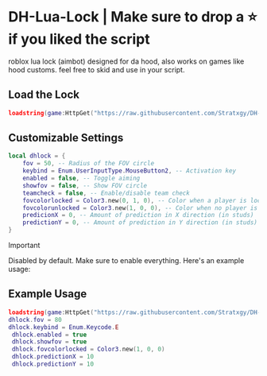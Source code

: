 # DH-Lua-Lock | Make sure to drop a ⭐ if you liked the script
roblox lua lock (aimbot) designed for da hood, also works on games like hood customs.
feel free to skid and use in your script.
## Load the Lock
```lua
loadstring(game:HttpGet("https://raw.githubusercontent.com/Stratxgy/DH-Lua-Lock/refs/heads/main/Main.lua"))()
```
## Customizable Settings
```lua
local dhlock = {
    fov = 50, -- Radius of the FOV circle
    keybind = Enum.UserInputType.MouseButton2, -- Activation key
    enabled = false, -- Toggle aiming
    showfov = false, -- Show FOV circle
    teamcheck = false, -- Enable/disable team check
    fovcolorlocked = Color3.new(0, 1, 0), -- Color when a player is locked 
    fovcolorunlocked = Color3.new(1, 0, 0), -- Color when no player is locked 
    predicionX = 0, -- Amount of prediction in X direction (in studs)
    predictionY = 0, -- Amount of prediction in Y direction (in studs)
}
```
> [!IMPORTANT]
> Disabled by default. Make sure to enable everything. Here's an example usage:
> ## Example Usage
> ```lua
>loadstring(game:HttpGet("https://raw.githubusercontent.com/Stratxgy/DH-Lua-Lock/refs/heads/main/Main.lua"))()
> dhlock.fov = 80
> dhlock.keybind = Enum.Keycode.E
>  dhlock.enabled = true
>  dhlock.showfov = true
>  dhlock.fovcolorlocked = Color3.new(1, 0, 0)
>  dhlock.predictionX = 10
>  dhlock.predictionY = 10
> ```
